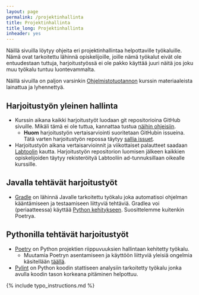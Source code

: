 ```yaml
---
layout: page
permalink: /projektinhallinta
title: Projektinhallinta
title_long: Projektinhallinta
inheader: yes
---
```


Näillä sivuilla löytyy ohjeita eri projektinhallintaa helpottaville työkaluille. 
Nämä ovat tarkoitettu lähinnä opiskelijoille, joille nämä työkalut eivät ole entuudestaan 
tuttuja, harjoitustyössä ei ole pakko käyttää juuri näitä jos joku muu työkalu tuntuu luontevammalta. 

Näillä sivuilla on paljon varsinkin [Ohjelmistotuotannon](https://ohjelmistotuotanto-hy.github.io/) kurssin materiaaleista lainattua ja lyhennettyä.

## Harjoitustyön yleinen hallinta
- Kurssin aikana kaikki harjoitustyöt luodaan git repositorioina GitHub sivuille. Mikäli tämä ei ole tuttua, kannattaa tustua [näihin ohjeisiin](/git). 
  - **Huom** harjoitustyön vertaisarviointi suoritetaan GitHubin issueina. Tätä varten harjoitustyön repossa täytyy [sallia issuet](/git#issuiden-salliminen).
- Harjoitustyön aikana vertaisarvioinnit ja viikottaiset palautteet saadaan [Labtoolin](https://study.cs.helsinki.fi/labtool/) kautta. Harjoitustyön repositorion luomisen jälkeen kaikkien opiskelijoiden täytyy rekisteröityä Labtooliin ad-tunnuksillaan oikealle kurssille. 

## Javalla tehtävät harjoitustyöt
- [Gradle](/gradle/) on lähinnä Javalle tarkoitettu työkalu joka automatisoi ohjelman kääntämiseen ja testaamiseen liittyviä tehtäviä. Gradlea voi (periaatteessa) käyttää [Python kehitykseen](https://github.com/PrzemyslawSwiderski/python-gradle-plugin). Suosittelemme kuitenkin Poetrya. 

## Pythonilla tehtävät harjoitustyöt
- [Poetry](/poetry) on Python projektien riippuvuuksien hallintaan kehitetty työkalu.
    - Muutamia Poetryn asentamiseen ja käyttöön liittyviä yleisiä ongelmia käsitellään [täällä](/ongelmia).
- [Pylint](/pylint) on Python koodin stattiseen analysiin tarkoitetty työkalu jonka avulla koodin tason korkeana pitäminen helpottuu. 

{% include typo_instructions.md %}

